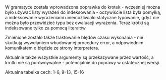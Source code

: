W gramatyce została wprowadzona poprawka do krotek - wcześniej można było używać listy wyrażeń do indeksowania - oczywiście lista była pomyłką, a indeksowanie wyrażeniami uniemożliwiało statyczne typowanie, gdyż nie można było przewidzieć typu bez ewaluacji wyrażenia. Teraz krotki są indeksowane tylko za pomocą literałów. 

Zmienione zostało także traktowanie błędów czasu wykonania - nie skutkują wywołaniem wbudowanej procedury error, a odpowiednim komunikatem o błędzie ze strony interpretera.

Aktualnie także wszystkie argumenty są przekazywane przez wartość, a krotki nie są porównywalne - potencjalnie do poprawy w ostatecznej wersji.

Aktualna tabelka cech: 1-6, 9-13, 15-16
